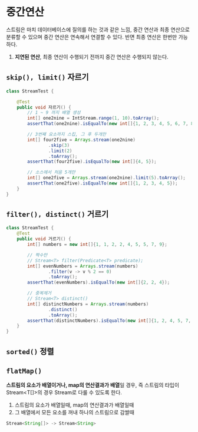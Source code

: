 # 중간연산

스트림은 마치 데이터베이스에 질의를 하는 것과 같은 느낌, 중간 연산과 최종 연산으로 분류할 수 있으며 중간 연산은 연속해서 연결할 수 있다. 반면 최종 연산은 한번만 가능하다.

1. **지연된 연산**, 최종 연산이 수행되기 전까지 중간 연산은 수행되지 않는다.

## `skip(), limit()` 자르기

```java
class StreamTest {

	@Test
	public void 자르기() {
		// 1 ~ 9 까지 배열 생성
		int[] one2nine = IntStream.range(1, 10).toArray();
		assertThat(one2nine).isEqualTo(new int[]{1, 2, 3, 4, 5, 6, 7, 8, 9});

		// 3번째 요소까지 스킵, 그 후 두개만
		int[] four2five = Arrays.stream(one2nine)
				.skip(3)
				.limit(2)
				.toArray();
		assertThat(four2five).isEqualTo(new int[]{4, 5});

		// 소스에서 처음 5개만
		int[] one2five = Arrays.stream(one2nine).limit(5).toArray();
		assertThat(one2five).isEqualTo(new int[]{1, 2, 3, 4, 5});
	}
}
```

## `filter(), distinct()` 거르기

```java
class StreamTest {
	@Test
	public void 거르기() {
		int[] numbers = new int[]{1, 1, 2, 2, 4, 5, 5, 7, 9};

		// 짝수만
		// Stream<T> filter(Predicate<T> predicate);
		int[] evenNumbers = Arrays.stream(numbers)
				.filter(v -> v % 2 == 0)
				.toArray();
		assertThat(evenNumbers).isEqualTo(new int[]{2, 2, 4});

		// 중복제거
		// Stream<T> distinct()
		int[] distinctNumbers = Arrays.stream(numbers)
				.distinct()
				.toArray();
		assertThat(distinctNumbers).isEqualTo(new int[]{1, 2, 4, 5, 7, 9});
	}
}
```

## `sorted()` 정렬

## `flatMap()`

**스트림의 요소가 배열이거나, map의 연산결과가 배열**일 경우, 즉 스트림의 타입이 Stream<T[]>의 경우
Stream<T>로 다룰 수 있도록 한다.


1. 스트림의 요소가 배열일때, map의 연산결과가 배열일때
2. 그 배열에서 모든 요소를 꺼내 하나의 스트림으로 감쌀때

```java
Stream<String[]> -> Stream<String>

```